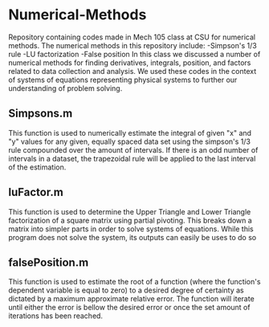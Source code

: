 # Numerical-Methods
Repository containing codes made in Mech 105 class at CSU for numerical methods. 
The numerical methods in this repository include:
  -Simpson's 1/3 rule
  -LU factorization
  -False position
In this class we discussed a number of numerical methods for finding derivatives, integrals, position, and 
factors related to data collection and analysis. We used these codes in the context of systems of equations
representing physical systems to further our understanding of problem solving.

## Simpsons.m
This function is used to numerically estimate the integral of given "x" and "y" values for any given,
equally spaced data set using the simpson's 1/3 rule compounded over the amount of intervals. If there is
an odd number of intervals in a dataset, the trapezoidal rule will be applied to the last interval of the 
estimation.

## luFactor.m
This function is used to determine the Upper Triangle and Lower Triangle factorization of a square matrix 
using partial pivoting. This breaks down a matrix into simpler parts in order to solve systems of
equations. While this program does not solve the system, its outputs can easily be uses to do so

## falsePosition.m
This function is used to estimate the root of a function (where the function's dependent variable is equal to zero)
to a desired degree of certainty as dictated by a maximum approximate relative error. The function will iterate until either 
the error is bellow the desired error or once the set amount of iterations has been reached.
